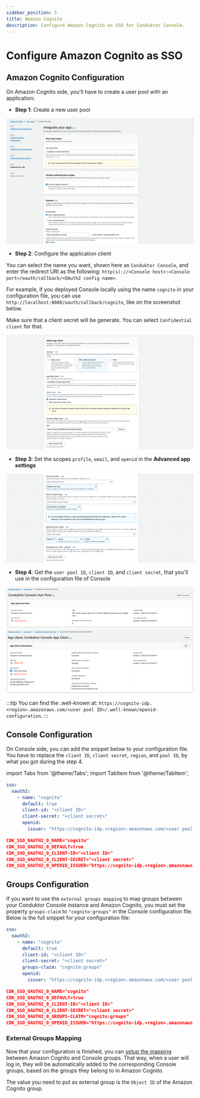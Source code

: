 ```yaml
---
sidebar_position: 5
title: Amazon Cognito
description: Configure Amazon Cognito as SSO for Conduktor Console.
---
```


# Configure Amazon Cognito as SSO

## Amazon Cognito Configuration

On Amazon Cognito side, you'll have to create a user pool with an application:

- **Step 1**: Create a new user pool

![](../../assets/cognito-user-pool.png)

- **Step 2**: Configure the application client

You can select the name you want, shown here as `Conduktor Console`, and enter the redirect URI as the following: `http(s)://<Console host>:<Console port>/oauth/callback/<OAuth2 config name>`. 

For example, if you deployed Console locally using the name `cognito` in your configuration file, you can use `http://localhost:8080/oauth/callback/cognito`, like on the screenshot below.


Make sure that a client secret will be generate. You can select `Confidential client` for that.

![](../../assets/cognito-app-client.png)

- **Step 3**: Set the scopes `profile`, `email`, and `openid` in the **Advanced app settings**

![](../../assets/cognito-scopes.png)


- **Step 4**: Get the `user pool ID`, `client ID`, and `client secret`, that you'll use in the configuration file of Console

![](../../assets/cognito-user-pool-id.png)
![](../../assets/cognito-client-id-secret.png)

:::tip
You can find the .well-known at: `https://cognito-idp.<region>.amazonaws.com/<user pool ID>/.well-known/openid-configuration`.
:::

## Console Configuration

On Console side, you can add the snippet below to your configuration file. You have to replace the `client ID`, `client secret`, `region`, and `pool ID`, by what you got during the step 4.

import Tabs from '@theme/Tabs'; import TabItem from '@theme/TabItem';

<Tabs>
<TabItem value="YAML  File" label="YAML File">

```yaml title="platform-config.yaml"
sso:
  oauth2:
    - name: "cognito"
      default: true
      client-id: "<client ID>"
      client-secret: "<client secret>"
      openid:
        issuer: "https://cognito-idp.<region>.amazonaws.com/<user pool ID>"
```

</TabItem>
<TabItem value="Environment Variables" label="Environment Variables">

```json title=".env"
CDK_SSO_OAUTH2_0_NAME="cognito"
CDK_SSO_OAUTH2_0_DEFAULT=true
CDK_SSO_OAUTH2_0_CLIENT-ID="<client ID>"
CDK_SSO_OAUTH2_0_CLIENT-SECRET="<client secret>"
CDK_SSO_OAUTH2_0_OPENID_ISSUER="https://cognito-idp.<region>.amazonaws.com/<user pool ID>"
```

</TabItem>
</Tabs>

## Groups Configuration

If you want to use the `external groups mapping` to map groups between your Conduktor Console instance and Amazon Cognito, you must set the property `groups-claim` to `"cognito:groups"` in the Console configuration file. Below is the full snippet for your configuration file:

<Tabs>
<TabItem value="YAML  File" label="YAML File">

```yaml title="platform-config.yaml"
sso:
  oauth2:
    - name: "cognito"
      default: true
      client-id: "<client ID>"
      client-secret: "<client secret>"
      groups-claim: "cognito:groups"
      openid:
        issuer: "https://cognito-idp.<region>.amazonaws.com/<user pool ID>"
```

</TabItem>
<TabItem value="Environment Variables" label="Environment Variables">

```json title=".env"
CDK_SSO_OAUTH2_0_NAME="cognito"
CDK_SSO_OAUTH2_0_DEFAULT=true
CDK_SSO_OAUTH2_0_CLIENT-ID="<client ID>"
CDK_SSO_OAUTH2_0_CLIENT-SECRET="<client secret>"
CDK_SSO_OAUTH2_0_GROUPS-CLAIM="cognito:groups"
CDK_SSO_OAUTH2_0_OPENID_ISSUER="https://cognito-idp.<region>.amazonaws.com/<user pool ID>"
```

</TabItem>
</Tabs>

### External Groups Mapping

Now that your configuration is finished, you can [setup the mapping](/platform/configuration/user-authentication/external-group-sync/#create-an-external-group-mapping) between Amazon Cognito and Console groups. That way, when a user will log in, they will be automatically added to the corresponding Console groups, based on the groups they belong to in Amazon Cognito.

The value you need to put as external group is the `Object ID` of the Amazon Cognito group.
